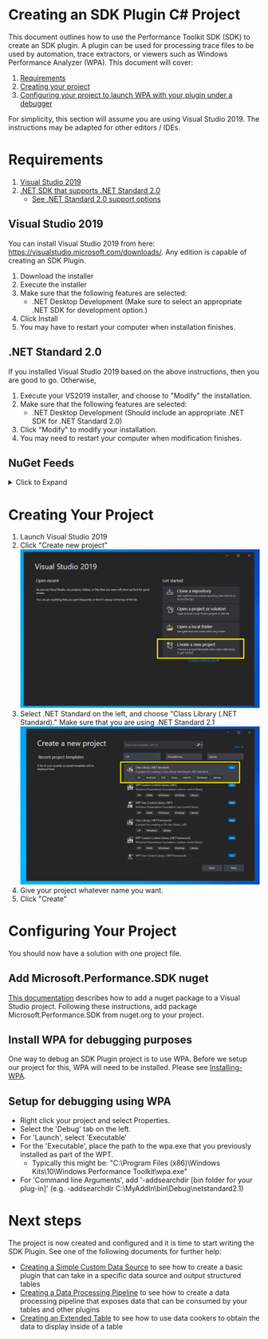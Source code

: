 # Creating an SDK Plugin C# Project

This document outlines how to use the Performance Toolkit SDK (SDK) to create
an SDK plugin. A plugin can be used for processing trace files to be used by
automation, trace extractors, or viewers such as Windows Performance Analyzer
(WPA). This document will cover:
1) [Requirements](#reqs)
2) [Creating your project](#createproj)
3) [Configuring your project to launch WPA with your plugin under a debugger](#configure)



For simplicity, this section will assume you are using Visual Studio 2019. The instructions may be adapted for other editors / IDEs.

<a name="reqs"></a>
# Requirements

1. [Visual Studio 2019](https://visualstudio.microsoft.com/downloads/)
2. [.NET SDK that supports .NET Standard 2.0](https://dotnet.microsoft.com/download/visual-studio-sdks)
   * [See .NET Standard 2.0 support options](https://docs.microsoft.com/en-us/dotnet/standard/net-standard)

## Visual Studio 2019

You can install Visual Studio 2019 from here: https://visualstudio.microsoft.com/downloads/.
Any edition is capable of creating an SDK Plugin.

1. Download the installer
2. Execute the installer
3. Make sure that the following features are selected:
   * .NET Desktop Development (Make sure to select an appropriate .NET SDK for development option.)
4. Click Install
5. You may have to restart your computer when installation finishes.

## .NET Standard 2.0

If you installed Visual Studio 2019 based on the above instructions, then you are good to go. Otherwise,

1. Execute your VS2019 installer, and choose to "Modify" the installation.
2. Make sure that the following features are selected:
   * .NET Desktop Development (Should include an appropriate .NET SDK for .NET Standard 2.0)
3. Click "Modify" to modify your installation.
4. You may need to restart your computer when modification finishes.

## NuGet Feeds

<details>

<summary>Click to Expand</summary>

Under Construction (VS instructions here)
 
</details>

<a name="createproj"></a>
# Creating Your Project

1) Launch Visual Studio 2019
2) Click "Create new project"  
 ![VS2019_Create_New_Project.PNG](./.attachments/VS2019_CreateProject_Markup.png)
3) Select .NET Standard on the left, and choose "Class Library (.NET Standard)." Make sure that you are using .NET Standard 2.1  
 ![VS2017_New_DotNetStandard_20_Project.PNG](./.attachments/VS2019_CreateProject_ClassLibrary_Markup.png)
4) Give your project whatever name you want.
5) Click "Create"

<a name="configure"></a>
# Configuring Your Project

You should now have a solution with one project file.

## Add Microsoft.Performance.SDK nuget

[This documentation](https://docs.microsoft.com/en-us/nuget/quickstart/install-and-use-a-package-in-visual-studio) describes how to add a nuget package to a Visual Studio project. Following these instructions, add package Microsoft.Performance.SDK from nuget.org to your project.

## Install WPA for debugging purposes

One way to debug an SDK Plugin project is to use WPA. Before we setup our project for this, WPA will need to be installed. Please see [Installing-WPA](./Installing-WPA.md).

## Setup for debugging using WPA

- Right click your project and select Properties.
- Select the 'Debug' tab on the left.
- For 'Launch', select 'Executable'
- For the 'Executable', place the path to the wpa.exe that you previously installed as part of the WPT.
  * Typically this might be: "C:\Program Files (x86)\Windows Kits\10\Windows Performance Toolkit\wpa.exe"
- For 'Command line Arguments', add '-addsearchdir [bin folder for your plug-in]' (e.g. -addsearchdir C:\MyAddIn\bin\Debug\netstandard2.1)

# Next steps

The project is now created and configured and it is time to start writing the SDK Plugin. See one of the following documents for further help:

* [Creating a Simple Custom Data Source](./Creating-a-simple-custom-data-source.md) to see how to create a basic plugin that can take in a specific data source and output structured tables
* [Creating a Data Processing Pipeline](./Creating-a-pipeline.md) to see how to create a data processing pipeline that 
exposes data that can be consumed by your tables and other plugins
* [Creating an Extended Table](./Creating-an-extended-table.md) to see how to use data cookers to obtain the data to display inside of a table